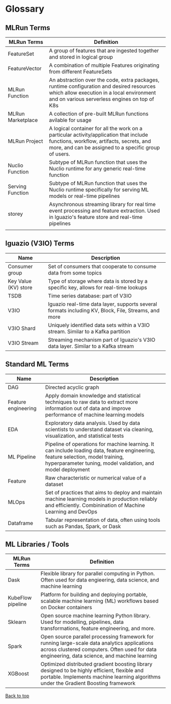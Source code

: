 # Glossary

## MLRun Terms

| MLRun Terms              | Definition                                                                                                                                                                                    |
| -------------------------- | ----------------------------------------------------------------------------------------------------------------------------------------------------------------------------------------------- |
| FeatureSet               | A group of features that are ingested together and stored in logical group                                                                                                                      |
| FeatureVector            | A combination of multiple Features originating from different FeatureSets                                                                                                                       |
| MLRun Function           | An abstraction over the code, extra packages, runtime configuration and desired resources which allow execution in a local environment and on various serverless engines on top of K8s                                                                                                 |
| MLRun Marketplace        | A collection of pre-built MLRun functions avilable for usage                                                                                                                                    |
| MLRun Project            | A logical container for all the work on a particular activity/application that include functions, workflow, artifacts, secrets, and more, and can be assigned to a specific group of users.                                                                    |
| Nuclio Function          | Subtype of MLRun function that uses the Nuclio runtime for any generic real-time function                                                                                                            |
| Serving Function         | Subtype of MLRun function that uses the Nuclio runtime specifically for serving ML models or real-time pipelines                                                                                     |
| storey                   | Asynchronous streaming library for real time event processing and feature extraction. Used in Iguazio's feature store and real-time pipelines                                                |
|                          |                                                                        

## Iguazio (V3IO) Terms
| Name                                       | Description          |   
|--------------------------------------------------|---------------------------------------------------------------------------| 
| Consumer group           | Set of consumers that cooperate to consume data from some topics                                                                                                                             |
| Key Value (KV) store     | Type of storage where data is stored by a specific key, allows for real-time lookups                                                                                                         |
| TSDB                     | Time series database: part of V3IO                                                                                                                                                           |
| V3IO                     | Iguazio real-time data layer, supports several formats including KV, Block, File, Streams, and more                                                                                                    |
| V3IO Shard               | Uniquely identified data sets within a V3IO stream. Similar to a Kafka partition                                                                                                              |
| V3IO Stream              | Streaming mechanism part of Iguazio's V3IO data layer. Similar to a Kafka stream                                                                                                              |

## Standard ML Terms
| Name                                       | Description          |   
|--------------------------------------------------|---------------------------------------------------------------------------| 
| DAG                      | Directed acyclic graph                                                                                                                                                                        |
| Feature engineering      | Apply domain knowledge and statistical techniques to raw data to extract more information out of data and improve performance of machine learning models                                      |
| EDA                      | Exploratory data analysis. Used by data scientists to understand dataset via cleaning, visualization, and statistical tests                                                                   |
| ML Pipeline              | Pipeline of operations for machine learning. It can include loading data, feature engineering, feature selection, model training, hyperparameter tuning, model validation, and model deployment |
| Feature                  | Raw characteristic or numerical value of a dataset                                                                                                                                            |
| MLOps                    | Set of practices that aims to deploy and maintain machine learning models in production reliably and efficiently. Combinination of Machine Learning and DevOps                                |
| Dataframe                | Tabular representation of data, often using tools such as Pandas, Spark, or Dask                                                                                                              |

## ML Libraries / Tools


| MLRun Terms              | Definition                                                                                                                                                                                    |
| -------------------------- | ----------------------------------------------------------------------------------------------------------------------------------------------------------------------------------------------- |
| Dask                     | Flexible library for parallel computing in Python. Often used for data engieering, data science, and machine learning                                                                         |
| KubeFlow pipeline        | Platform for building and deploying portable, scalable machine learning (ML) workflows based on Docker containers                                                                             |
| Sklearn                  | Open source machine learning Python library. Used for modelling, pipelines, data transformations, feature engineering, and more.                                                              |
| Spark                    | Open source parallel processing framework for running large-scale data analytics applications across clustered computers. Often used for data engineering, data science, and machine learning |
| XGBoost                  | Optimized distributed gradient boosting library designed to be highly efficient, flexible and portable. Implements machine learning algorithms under the Gradient Boosting framework          |

[Back to top](#top)

<!--Add
TensorFlow, Keras, PyTorch, TensorBoard, HttpDB, Artifact, HUB, MPI - Message Passing Interface
-->

<!-- Really Specific - Maybe not for Glossary?	
ACCESS_KEY 	Some kind of authentication - no context for what this is
ctx 	Common abbreviation for context - should be evident from code
HTTPRunDB 	 API for wrapper to the internal DB in MLRun - really specific?
Event 	 part of streaming ... relation of event to row in FeatureSet - really specific?
hub 	Used in code to reference MLRun Marketplace -->